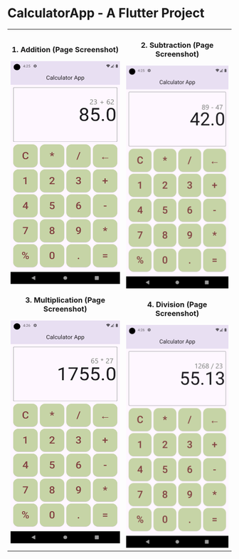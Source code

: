 # CalculatorApp - A Flutter Project

<table align="center">
<tr>
<td align="center">
  
### 1. Addition (Page Screenshot)
<img src="https://github.com/dilasha-ghimire/CalculatorApp/blob/main/assets/Addition.png" alt="Addition Screenshot" width="250" height="500">
  
### 3. Multiplication (Page Screenshot)
<img src="https://github.com/dilasha-ghimire/CalculatorApp/blob/main/assets/Multiplication.png" alt="Multiplication Screenshot" width="250" height="500">
  
</td>
<td align="center">
  
### 2. Subtraction (Page Screenshot)
<img src="https://github.com/dilasha-ghimire/CalculatorApp/blob/main/assets/Subtraction.png" alt="Subtraction Screenshot" width="250" height="500">
  
### 4. Division (Page Screenshot)
<img src="https://github.com/dilasha-ghimire/CalculatorApp/blob/main/assets/Division.png" alt="Division Screenshot" width="250" height="500">
  
</td>
</tr>
</table>
